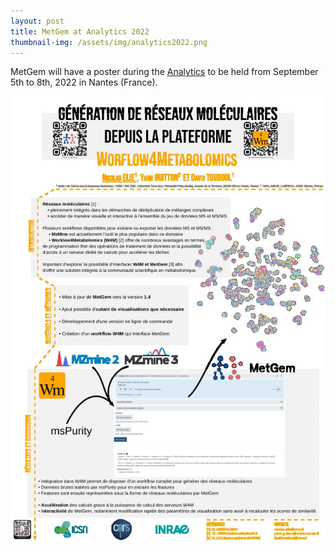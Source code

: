 ```yaml
---
layout: post
title: MetGem at Analytics 2022
thumbnail-img: /assets/img/analytics2022.png
---
```


MetGem will have a poster during the [Analytics](https://www.analytics2022.fr/) to be held from September 5th to 8th, 2022 in Nantes (France).

[![Poster MetGem Analytics 2022](/assets/img/Poster_MetGem_Analytics_2022.jpeg "Download the Analytics 2022 MetGem poster")](/assets/downloads/Poster_MetGem_ASMS_2022.pdf)